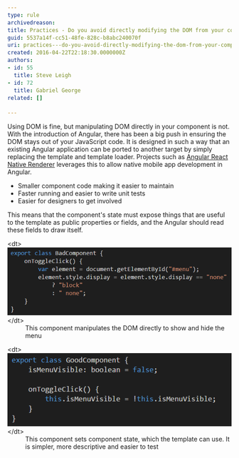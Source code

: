 ```yaml
---
type: rule
archivedreason: 
title: Practices - Do you avoid directly modifying the DOM from your components?
guid: 5537a14f-cc51-48fe-828c-b8abc240070f
uri: practices---do-you-avoid-directly-modifying-the-dom-from-your-components
created: 2016-04-22T22:18:30.0000000Z
authors:
- id: 55
  title: Steve Leigh
- id: 72
  title: Gabriel George
related: []

---
```


Using DOM is fine, but manipulating DOM directly in your component is not. With the introduction of Angular, there has been a big push in ensuring the DOM stays out of your JavaScript code.  It is designed in such a way that an existing Angular application can be ported to another target by simply replacing the template and template loader.  Projects such as [Angular React Native Renderer](http://angularjs.blogspot.com.au/2016/04/angular-2-react-native.html) leverages this to allow native mobile app development in Angular.

<!--endintro-->

* Smaller component code making it easier to maintain
* Faster running and easier to write unit tests
* Easier for designers to get involved


This means that the component's state must expose things that are useful to the template as public properties or fields, and the Angular should read these fields to draw itself.
<dl class="badImage">&lt;dt&gt;<img src="dom1.png" alt="dom1.png"> &lt;/dt&gt;<dd>This component manipulates the DOM directly to show and hide the menu</dd></dl><dl class="goodImage">&lt;dt&gt;<img src="dom2.png" alt="dom2.png">&lt;/dt&gt;<dd>This component sets component state, which the template can use.  It is simpler, more descriptive and easier to test</dd></dl>
